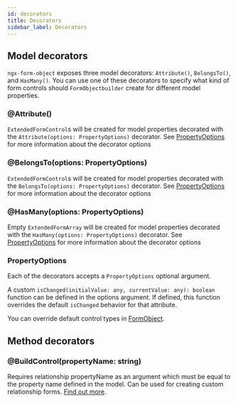 ```yaml
---
id: decorators
title: Decorators
sidebar_label: Decorators
---
```


## Model decorators

`ngx-form-object` exposes three model decorators: `Attribute()`, `BelongsTo()`, and `HasMany()`.
You can use one of these decorators to specify what kind of form controls should `FormObjectbuilder` create for different model properties.

### @Attribute()

`ExtendedFormControl`s will be created for model properties decorated with the `Attribute(options: PropertyOptions)` decorator. See [PropertyOptions](#propertyoptions) for more information about the decorator options

### @BelongsTo(options: PropertyOptions)

`ExtendedFormControl`s will be created for model properties decorated with the `BelongsTo(options: PropertyOptions)` decorator. See [PropertyOptions](#propertyoptions) for more information about the decorator options

### @HasMany(options: PropertyOptions)

Empty `ExtendedFormArray` will be created for model properties decorated with the `HasMany(options: PropertyOptions)` decorator. See [PropertyOptions](#propertyoptions) for more information about the decorator options

### PropertyOptions

Each of the decorators accepts a `PropertyOptions` optional argument.

A custom `isChanged(initialValue: any, currentValue: any): boolean` function can be defined in the options argument. If defined, this function overrides the default `isChanged` behavior for that attribute.

You can override default control types in [FormObject](form-object.md).

## Method decorators

### @BuildControl(propertyName: string)

Requires relationship propertyName as an argument which must be equal to the property name defined in the model. Can be used for creating custom relationship forms. [Find out more](../guides/creating-complex-forms.md#creating-custom-relationship-forms).
